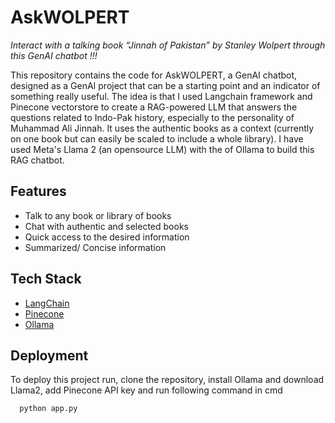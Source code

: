 
# AskWOLPERT

_Interact with a talking book “Jinnah of Pakistan” by Stanley Wolpert through this GenAI chatbot !!!_

This repository contains the code for AskWOLPERT, a GenAI chatbot, designed as a GenAI project that can be a starting point and an indicator of something really useful.
The idea is that I used Langchain framework and Pinecone vectorstore to create a RAG-powered LLM that answers the questions related to Indo-Pak history, especially to the personality of Muhammad Ali Jinnah. It uses the authentic books as a context (currently on one book but can easily be scaled to include a whole library). I have used Meta's Llama 2 (an opensource LLM) with the of Ollama to build this RAG chatbot.


## Features

- Talk to any book or library of books
- Chat with authentic and selected books 
- Quick access to the desired information
- Summarized/ Concise information


## Tech Stack

- [LangChain](https://www.langchain.com/)
- [Pinecone](https://www.pinecone.io/)
- [Ollama](https://ollama.com/)


## Deployment

To deploy this project run, clone the repository, install Ollama and download Llama2, add Pinecone API key and run following command in cmd

```bash
  python app.py
```


